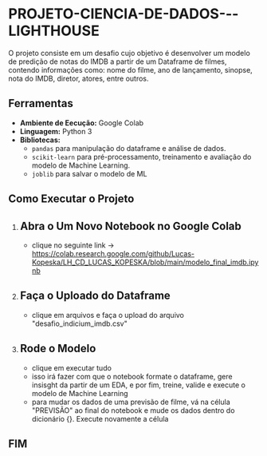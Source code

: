 # PROJETO-CIENCIA-DE-DADOS---LIGHTHOUSE
O projeto consiste em um desafio cujo objetivo é desenvolver um modelo de predição de notas do IMDB a partir de um Dataframe de filmes, contendo informações como: nome do filme, ano de lançamento, sinopse, nota do IMDB, diretor, atores, entre outros.

## Ferramentas
- **Ambiente de Eecução:** Google Colab
- **Linguagem:** Python 3
- **Bibliotecas:**
  - `pandas` para manipulação do dataframe e análise de dados.
  - `scikit-learn` para pré-processamento, treinamento e avaliação do modelo de Machine Learning.
  - `joblib` para salvar o modelo de ML
 
## Como Executar o Projeto

1. ## Abra o Um Novo Notebook no Google Colab
   - clique no seguinte link -> https://colab.research.google.com/github/Lucas-Kopeska/LH_CD_LUCAS_KOPESKA/blob/main/modelo_final_imdb.ipynb
  
2. ## Faça o Uploado do Dataframe
   - clique em arquivos e faça o upload do arquivo "desafio_indicium_imdb.csv"

3. ## Rode o Modelo
   - clique em executar tudo
   - isso irá fazer com que o notebook formate o dataframe, gere insisght da partir de um EDA, e por fim, treine, valide e execute o modelo de Machine Learning
   - para mudar os dados de uma previsão de filme, vá na célula "PREVISÃO" ao final do notebook e mude os dados dentro do dicionário {}. Execute novamente a célula 
  
## FIM
   
